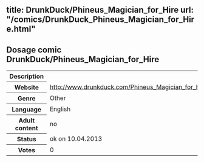 title: DrunkDuck/Phineus_Magician_for_Hire
url: "/comics/DrunkDuck_Phineus_Magician_for_Hire.html"
---
Dosage comic DrunkDuck/Phineus_Magician_for_Hire
-----------------------------------------

<table class="comicinfo">
<tr>
<th>Description</th><td></td>
</tr>
<tr>
<th>Website</th><td><a href="http://www.drunkduck.com/Phineus_Magician_for_Hire/">http://www.drunkduck.com/Phineus_Magician_for_Hire/</a></td>
</tr>
<tr>
<th>Genre</th><td>Other</td>
</tr>
<tr>
<th>Language</th><td>English</td>
</tr>
<tr>
<th>Adult content</th><td>no</td>
</tr>
<tr>
<th>Status</th><td>ok on 10.04.2013</td>
</tr>
<tr>
<th>Votes</th><td>0</div></td>
</tr>
</table>
